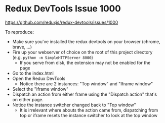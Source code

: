 # Redux DevTools Issue 1000

https://github.com/reduxjs/redux-devtools/issues/1000

To reproduce:
- Make sure you've installed the redux devtools on your browser (chrome, brave, ...)
- Fire up your webserver of choice on the root of this project directory (e.g. `python -m SimpleHTTPServer 8000`)
  - If you serve from disk, the extension may not be enabled for the page
- Go to the index.html
- Open the Redux DevTools
  - Notice there are 2 instances: "Top window" and "Iframe window"
- Select the "Iframe window"
- Dispatch an action from either frame using the "Dispatch action" that's on either page.
- Notice the instance switcher changed back to "Top window"
  - It is irrelevant where abouts the action came from, dispatching from top or iframe resets the instance switcher to look at the top window
